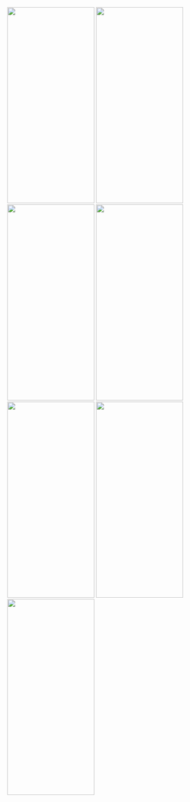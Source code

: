 <img src="https://github.com/user-attachments/assets/4641ca8a-9ce2-4b13-badd-7340ae2be29d" width="200px" height="450">
<img src="https://github.com/user-attachments/assets/a20eef7b-7328-4cab-8999-28457738e163" width="200px" height="450">
<img src="https://github.com/user-attachments/assets/722cbfa8-21ac-42f4-ab3b-0266f685d071" width="200px" height="450">
<img src="https://github.com/user-attachments/assets/1edf8be8-4893-4a69-94cc-bb5938eea917" width="200px" height="450">
<img src="https://github.com/user-attachments/assets/38ec94c8-75e4-4834-91af-6ca24c177d1f" width="200px" height="450">
<img src="https://github.com/user-attachments/assets/ca198a0c-45d1-4250-b1cf-33f5726a5403" width="200px" height="450">
<img src="https://github.com/user-attachments/assets/34976642-032e-4756-9262-047cf2938c62" width="200px" height="450">
